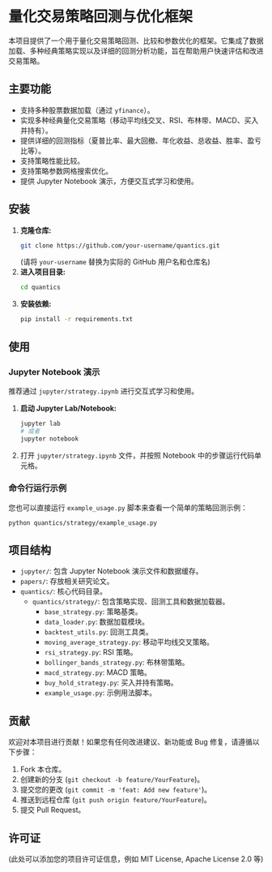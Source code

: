 # 量化交易策略回测与优化框架

本项目提供了一个用于量化交易策略回测、比较和参数优化的框架。它集成了数据加载、多种经典策略实现以及详细的回测分析功能，旨在帮助用户快速评估和改进交易策略。

## 主要功能

*   支持多种股票数据加载（通过 `yfinance`）。
*   实现多种经典量化交易策略（移动平均线交叉、RSI、布林带、MACD、买入并持有）。
*   提供详细的回测指标（夏普比率、最大回撤、年化收益、总收益、胜率、盈亏比等）。
*   支持策略性能比较。
*   支持策略参数网格搜索优化。
*   提供 Jupyter Notebook 演示，方便交互式学习和使用。

## 安装

1.  **克隆仓库:**
    ```bash
    git clone https://github.com/your-username/quantics.git
    ```
    (请将 `your-username` 替换为实际的 GitHub 用户名和仓库名)
2.  **进入项目目录:**
    ```bash
    cd quantics
    ```
3.  **安装依赖:**
    ```bash
    pip install -r requirements.txt
    ```

## 使用

### Jupyter Notebook 演示

推荐通过 `jupyter/strategy.ipynb` 进行交互式学习和使用。

1.  **启动 Jupyter Lab/Notebook:**
    ```bash
    jupyter lab
    # 或者
    jupyter notebook
    ```
2.  打开 `jupyter/strategy.ipynb` 文件，并按照 Notebook 中的步骤运行代码单元格。

### 命令行运行示例

您也可以直接运行 `example_usage.py` 脚本来查看一个简单的策略回测示例：

```bash
python quantics/strategy/example_usage.py
```

## 项目结构

*   `jupyter/`: 包含 Jupyter Notebook 演示文件和数据缓存。
*   `papers/`: 存放相关研究论文。
*   `quantics/`: 核心代码目录。
    *   `quantics/strategy/`: 包含策略实现、回测工具和数据加载器。
        *   `base_strategy.py`: 策略基类。
        *   `data_loader.py`: 数据加载模块。
        *   `backtest_utils.py`: 回测工具类。
        *   `moving_average_strategy.py`: 移动平均线交叉策略。
        *   `rsi_strategy.py`: RSI 策略。
        *   `bollinger_bands_strategy.py`: 布林带策略。
        *   `macd_strategy.py`: MACD 策略。
        *   `buy_hold_strategy.py`: 买入并持有策略。
        *   `example_usage.py`: 示例用法脚本。

## 贡献

欢迎对本项目进行贡献！如果您有任何改进建议、新功能或 Bug 修复，请遵循以下步骤：

1.  Fork 本仓库。
2.  创建新的分支 (`git checkout -b feature/YourFeature`)。
3.  提交您的更改 (`git commit -m 'feat: Add new feature'`)。
4.  推送到远程仓库 (`git push origin feature/YourFeature`)。
5.  提交 Pull Request。

## 许可证

(此处可以添加您的项目许可证信息，例如 MIT License, Apache License 2.0 等)